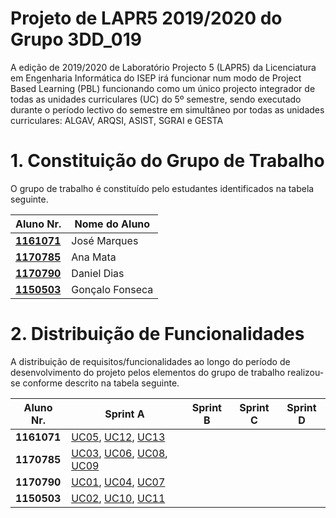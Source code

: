 # Projeto de LAPR5 2019/2020 do Grupo 3DD_019

A edição de 2019/2020 de Laboratório Projecto 5 (LAPR5) da Licenciatura em Engenharia Informática do ISEP
irá funcionar num modo de Project Based Learning (PBL) funcionando como um único projecto integrador de
todas as unidades curriculares (UC) do 5º semestre, sendo executado durante o período lectivo do semestre
em simultâneo por todas as unidades curriculares: ALGAV, ARQSI, ASIST, SGRAI e GESTA

# 1. Constituição do Grupo de Trabalho ###

O grupo de trabalho é constituído pelo estudantes identificados na tabela seguinte.

| Aluno Nr.	   | Nome do Aluno		    |
|--------------|------------------------------|
| **[1161071](/docs/1161071/)**  | José Marques                |
| **[1170785](/docs/1170785/)**  | Ana Mata	                   |
| **[1170790](/docs/1170790/)**  | Daniel Dias                 |
| **[1150503](/docs/1150503/)**  | Gonçalo Fonseca	           |

# 2. Distribuição de Funcionalidades ###

A distribuição de requisitos/funcionalidades ao longo do período de desenvolvimento do projeto pelos elementos do grupo de trabalho realizou-se conforme descrito na tabela seguinte.

| Aluno Nr.	| Sprint A | Sprint B | Sprint C | Sprint D |
|------------|----------|----------|----------|---------|
| **1161071** | [UC05](/docs/1161071/UC05), [UC12](/docs/1161071/UC12), [UC13](/docs/1161071/UC13) | | | |
| **1170785** | [UC03](/docs/1170785/UC03), [UC06](/docs/1170785/UC06), [UC08](/docs/1170785/UC08), [UC09](/docs/1170785/UC09) | | | |
| **1170790** | [UC01](/docs/1170790/UC01), [UC04](/docs/1170790/UC04), [UC07](/docs/1170790/UC07) | | | |
| **1150503** | [UC02](/docs/1150503/UC02), [UC10](/docs/1150503/UC10), [UC11](/docs/1150503/UC11) | | | |